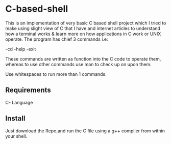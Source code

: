 # C-based-shell
This is an implementation of very basic C based shell project which I tried to make using slight view of C that I have and internet articles to understand how a terminal works & learn more on how applications in C work or UNIX operate. The program has chief 3 commands i.e:

  -cd
  -help
  -exit
  
These commands are written as function into the C code to operate them, whereas to use other commands use man to check up on upon them.

Use whitespaces to run more than 1 commands.

## Requirements
C- Language

## Install
Just download the Repo,and run the C file using a g++ compiler from within your shell.
